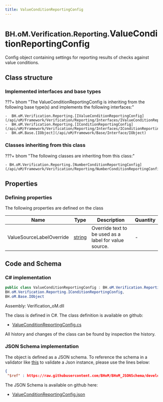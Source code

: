```yaml
---
title: ValueConditionReportingConfig
---
```


# <small>BH.oM.Verification.Reporting.</small>**ValueConditionReportingConfig**

Config object containing settings for reporting results of checks against value conditions.

## Class structure

### Implemented interfaces and base types

???+ bhom "The ValueConditionReportingConfig is inheriting from the following base type(s) and implements the following interfaces:"

    -  BH.oM.Verification.Reporting.[IValueConditionReportingConfig](/api/oM/Framework/Verification/Reporting/Interfaces/IValueConditionReportingConfig)
    -  BH.oM.Verification.Reporting.[IConditionReportingConfig](/api/oM/Framework/Verification/Reporting/Interfaces/IConditionReportingConfig)
    -  BH.oM.Base.[IObject](/api/oM/Framework/Base/Interface/IObject)


### Classes inheriting from this class

???+ bhom "The following classes are inheriting from this class:"

    - BH.oM.Verification.Reporting.[NumberConditionReportingConfig](/api/oM/Framework/Verification/Reporting/NumberConditionReportingConfig)


## Properties



### Defining properties

The following properties are defined on the class

| Name             | Type             | Description      | Quantity         |
|------------------|------------------|------------------|------------------|
| ValueSourceLabelOverride | [string](https://learn.microsoft.com/en-us/dotnet/api/System.String?view=netstandard-2.0) | Override text to be used as a label for value source. | - |


## Code and Schema

### C# implementation

``` C# title="C#"
public class ValueConditionReportingConfig : BH.oM.Verification.Reporting.IValueConditionReportingConfig,
BH.oM.Verification.Reporting.IConditionReportingConfig,
BH.oM.Base.IObject
```

Assembly: Verification_oM.dll

The class is defined in C#. The class definition is available on github:

- [ValueConditionReportingConfig.cs](https://github.com/BHoM/BHoM/blob/develop/Verification_oM/Reporting\ValueConditionReportingConfig.cs)

All history and changes of the class can be found by inspection the history.
### JSON Schema implementation

The object is defined as a JSON schema. To reference the schema in a validator like [this](https://www.jsonschemavalidator.net/) to validate a Json instance, please use the lines below:

``` json title="JSON Schema"
{
 "$ref" : https://raw.githubusercontent.com/BHoM/BHoM_JSONSchema/develop/Verification_oM/Reporting/ValueConditionReportingConfig.json}
```

The JSON Schema is available on github here:

- [ValueConditionReportingConfig.json](https://github.com/BHoM/BHoM_JSONSchema/blob/develop/Verification_oM/Reporting/ValueConditionReportingConfig.json)
